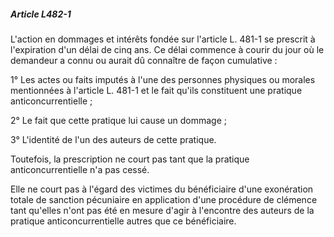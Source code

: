 ##### Article L482-1

L'action en dommages et intérêts fondée sur l'article L. 481-1 se prescrit à l'expiration d'un délai de cinq ans. Ce délai commence à courir du jour où le demandeur a connu ou aurait dû connaître de façon cumulative :

1° Les actes ou faits imputés à l'une des personnes physiques ou morales mentionnées à l'article L. 481-1 et le fait qu'ils constituent une pratique anticoncurrentielle ;

2° Le fait que cette pratique lui cause un dommage ;

3° L'identité de l'un des auteurs de cette pratique.

Toutefois, la prescription ne court pas tant que la pratique anticoncurrentielle n'a pas cessé.

Elle ne court pas à l'égard des victimes du bénéficiaire d'une exonération totale de sanction pécuniaire en application d'une procédure de clémence tant qu'elles n'ont pas été en mesure d'agir à l'encontre des auteurs de la pratique anticoncurrentielle autres que ce bénéficiaire.

